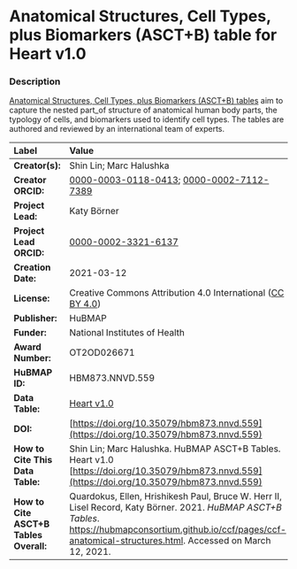# Anatomical Structures, Cell Types, plus Biomarkers (ASCT+B) table for Heart v1.0

### Description
[Anatomical Structures, Cell Types, plus Biomarkers (ASCT+B) tables](https://hubmapconsortium.github.io/ccf/pages/ccf-anatomical-structures.html) aim to capture the nested part_of structure of anatomical human body parts, the typology of cells, and biomarkers used to identify cell types. The tables are authored and reviewed by an international team of experts.

| Label | Value |
| :------------- |:-------------|
| **Creator(s):** | Shin Lin; Marc Halushka |
| **Creator ORCID:** | [0000-0003-0118-0413](https://orcid.org/0000-0003-0118-0413); [0000-0002-7112-7389](https://orcid.org/0000-0002-7112-7389) |
| **Project Lead:** | Katy B&ouml;rner |
| **Project Lead ORCID:** | [0000-0002-3321-6137](https://orcid.org/0000-0002-3321-6137) |
| **Creation Date:** | 2021-03-12 |
| **License:** | Creative Commons Attribution 4.0 International ([CC BY 4.0](https://creativecommons.org/licenses/by/4.0/)) |
| **Publisher:** | HuBMAP |
| **Funder:** | National Institutes of Health |
| **Award Number:** | OT2OD026671 |
| **HuBMAP ID:** | HBM873.NNVD.559 |
| **Data Table:** | [Heart v1.0](https://hubmapconsortium.github.io/ccf-releases/v1.0/asct-b/ASCT-B_VH_Heart.csv) |
| **DOI:** | [https://doi.org/10.35079/hbm873.nnvd.559](https://doi.org/10.35079/hbm873.nnvd.559) |
| **How to Cite This Data Table:** | Shin Lin; Marc Halushka. HuBMAP ASCT+B Tables. Heart v1.0 [https://doi.org/10.35079/hbm873.nnvd.559](https://doi.org/10.35079/hbm873.nnvd.559) |
| **How to Cite ASCT+B Tables Overall:** | Quardokus, Ellen, Hrishikesh Paul, Bruce W. Herr II, Lisel Record, Katy B&ouml;rner. 2021. *HuBMAP ASCT+B Tables*. https://hubmapconsortium.github.io/ccf/pages/ccf-anatomical-structures.html. Accessed on March 12, 2021. |